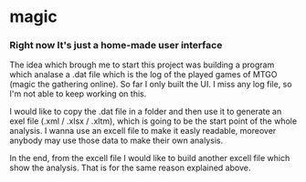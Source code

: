 # magic
### Right now It's just a home-made user interface

The idea which brough me to start this project was building a program which analase a .dat file which is the log of the played games of MTGO (magic the gathering online). So far I only built the UI. I miss any log file, so I'm not able to keep working on this. 

I would like to copy the .dat file in a folder and then use it to generate an exel file (.xml / .xlsx / .xltm), which is going to be the start point of the whole analysis. I wanna use an excell file to make it easly readable, moreover anybody may use those data to make their own analysis. 

In the end, from the excell file I would like to build another excell file which show the analysis. That is for the same reason explained above.
